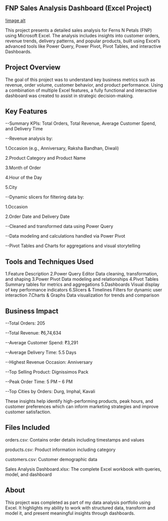  ## FNP Sales Analysis Dashboard (Excel Project)

 [!image alt](https://github.com/srijantechie/Sales-Data-Analysis/blob/d6acab320e866ca55023ff2d4e8b1ba3d4902bc0/Sales%20Analysis.png)
 
This project presents a detailed sales analysis for Ferns N Petals (FNP) using Microsoft Excel. The analysis includes insights into customer orders, revenue trends, delivery patterns, and popular products, built using Excel’s advanced tools like Power Query, Power Pivot, Pivot Tables, and interactive Dashboards.

## Project Overview
The goal of this project was to understand key business metrics such as revenue, order volume, customer behavior, and product performance. Using a combination of multiple Excel features, a fully functional and interactive dashboard was created to assist in strategic decision-making.

## Key Features

--Summary KPIs: Total Orders, Total Revenue, Average Customer Spend, and Delivery Time

--Revenue analysis by:

  1.Occasion (e.g., Anniversary, Raksha Bandhan, Diwali)

  2.Product Category and Product Name

  3.Month of Order

  4.Hour of the Day

  5.City

--Dynamic slicers for filtering data by:

  1.Occasion

  2.Order Date and Delivery Date

--Cleaned and transformed data using Power Query

--Data modeling and calculations handled via Power Pivot

--Pivot Tables and Charts for aggregations and visual storytelling

## Tools and Techniques Used

1.Feature	Description
2.Power Query Editor	Data cleaning, transformation, and shaping
3.Power Pivot	Data modeling and relationships
4.Pivot Tables	Summary tables for metrics and aggregations
5.Dashboards	Visual display of key performance indicators
6.Slicers & Timelines	Filters for dynamic user interaction
7.Charts & Graphs	Data visualization for trends and comparison

## Business Impact

--Total Orders: 205

--Total Revenue: ₹6,74,634

--Average Customer Spend: ₹3,291

--Average Delivery Time: 5.5 Days

--Highest Revenue Occasion: Anniversary

--Top Selling Product: Dignissimos Pack

--Peak Order Time: 5 PM – 6 PM

--Top Cities by Orders: Durg, Imphal, Kavali

These insights help identify high-performing products, peak hours, and customer preferences which can inform marketing strategies and improve customer satisfaction.

## Files Included
orders.csv: Contains order details including timestamps and values

products.csv: Product information including category

customers.csv: Customer demographic data

Sales Analysis Dashboard.xlsx: The complete Excel workbook with queries, model, and dashboard

## About

This project was completed as part of my data analysis portfolio using Excel. It highlights my ability to work with structured data, transform and model it, and present meaningful insights through dashboards.


